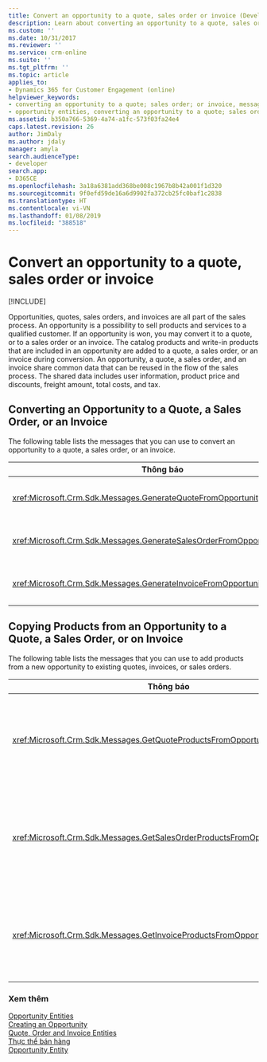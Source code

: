 ```yaml
---
title: Convert an opportunity to a quote, sales order or invoice (Developer Guide for Dynamics 365 for Customer Engagement) | MicrosoftDocs
description: Learn about converting an opportunity to a quote, sales order, or invoice.
ms.custom: ''
ms.date: 10/31/2017
ms.reviewer: ''
ms.service: crm-online
ms.suite: ''
ms.tgt_pltfrm: ''
ms.topic: article
applies_to:
- Dynamics 365 for Customer Engagement (online)
helpviewer_keywords:
- converting an opportunity to a quote; sales order; or invoice, messages to use
- opportunity entities, converting an opportunity to a quote; sales order; or invoice
ms.assetid: b350a766-5369-4a74-a1fc-573f03fa24e4
caps.latest.revision: 26
author: JimDaly
ms.author: jdaly
manager: amyla
search.audienceType:
- developer
search.app:
- D365CE
ms.openlocfilehash: 3a18a6381add368be008c1967b8b42a001f1d320
ms.sourcegitcommit: 9f0efd59de16a6d9902fa372cb25fc0baf1c2838
ms.translationtype: HT
ms.contentlocale: vi-VN
ms.lasthandoff: 01/08/2019
ms.locfileid: "388518"
---
```

# <a name="convert-an-opportunity-to-a-quote-sales-order-or-invoice"></a>Convert an opportunity to a quote, sales order or invoice

[!INCLUDE[](../includes/cc_applies_to_update_9_0_0.md)]

Opportunities, quotes, sales orders, and invoices are all part of the sales process. An opportunity is a possibility to sell products and services to a qualified customer. If an opportunity is won, you may convert it to a quote, or to a sales order or an invoice. The catalog products and write-in products that are included in an opportunity are added to a quote, a sales order, or an invoice during conversion. An opportunity, a quote, a sales order, and an invoice share common data that can be reused in the flow of the sales process. The shared data includes user information, product price and discounts, freight amount, total costs, and tax.  
  
## <a name="converting-an-opportunity-to-a-quote-a-sales-order-or-an-invoice"></a>Converting an Opportunity to a Quote, a Sales Order, or an Invoice  
 The following table lists the messages that you can use to convert an opportunity to a quote, a sales order, or an invoice.  
  
|Thông báo|Mô tả|  
|-------------|-----------------|  
|<xref:Microsoft.Crm.Sdk.Messages.GenerateQuoteFromOpportunityRequest>|Generates a quote from an opportunity.|  
|<xref:Microsoft.Crm.Sdk.Messages.GenerateSalesOrderFromOpportunityRequest>|Generates a sales order from an opportunity.|  
|<xref:Microsoft.Crm.Sdk.Messages.GenerateInvoiceFromOpportunityRequest>|Generates an invoice from an opportunity.|  
  
## <a name="copying-products-from-an-opportunity-to-a-quote-a-sales-order-or-on-invoice"></a>Copying Products from an Opportunity to a Quote, a Sales Order, or on Invoice  
 The following table lists the messages that you can use to add products from a new opportunity to existing quotes, invoices, or sales orders.  
  
|Thông báo|Mô tả|  
|-------------|-----------------|  
|<xref:Microsoft.Crm.Sdk.Messages.GetQuoteProductsFromOpportunityRequest>|Retrieves the products from an opportunity and copies them to the specified quote.|  
|<xref:Microsoft.Crm.Sdk.Messages.GetSalesOrderProductsFromOpportunityRequest>|Retrieves the products from an opportunity and copies them to the specified sales order.|  
|<xref:Microsoft.Crm.Sdk.Messages.GetInvoiceProductsFromOpportunityRequest>|Retrieves the products from an opportunity and copies them to the specified invoice.|  
  
### <a name="see-also"></a>Xem thêm  
 [Opportunity Entities](opportunity-entities.md)   
 [Creating an Opportunity](create-opportunity.md)   
 [Quote, Order and Invoice Entities](quote-order-invoice-entities.md)   
 [Thực thể bán hàng](sales-entities-lead-opportunity-competitor-quote-order-invoice.md)   
 [Opportunity Entity](entities/opportunity.md)
